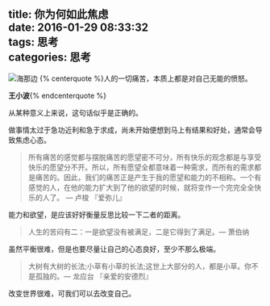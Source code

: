 title: 你为何如此焦虑  
date: 2016-01-29 08:33:32  
tags: 思考  
categories: 思考
---
![海那边](http://7xqdqt.com1.z0.glb.clouddn.com/2016%2F01%2F29ltn_890728ee06fd1d1421bf125b35ebbeb020140930085901.jpeg)
{% centerquote %}人的一切痛苦，本质上都是对自己无能的愤怒。  

**王小波**{% endcenterquote %}

从某种意义上来说，这句话似乎是正确的。

做事情太过于急功近利和急于求成，尚未开始便想到马上有结果和好处，通常会导致焦虑心态。  
<!--more-->
> 所有痛苦的感觉都与摆脱痛苦的愿望密不可分，所有快乐的观念都是与享受快乐的愿望分不开。所以，所有愿望全都意味着一种需求，而所有的需求都是痛苦的。因此，我们的痛苦正是产生于我的愿望和能力的不相称。一个有感觉的人，在他的能力扩大到了他的欲望的时候，就将变作一个完完全全快乐的人了。    — 卢梭 『爱弥儿』

能力和欲望，是应该好好衡量反思比较一下二者的距离。

> 人生的苦闷有二：一是欲望没有被满足，二是它得到了满足。— 萧伯纳

虽然平衡很难，但是也要尽量让自己的心态良好，至少不那么极端。

> 大树有大树的长法;小草有小草的长法;这世上大部分的人，都是小草。你不是孤独的。— 龙应台 『亲爱的安德烈』

改变世界很难，可我们可以去改变自己。
